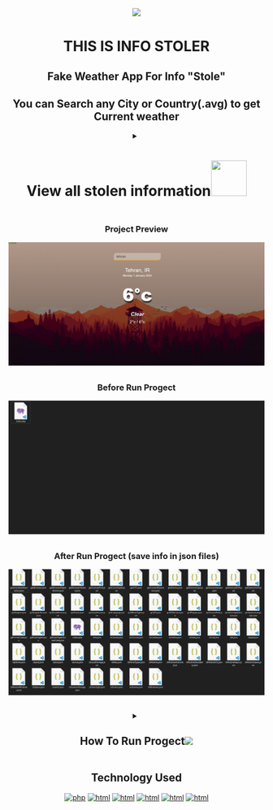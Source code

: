 <div align="center">
  
<p><a href="https://github.com/ali-script"><img src="https://user-images.githubusercontent.com/74038190/225813708-98b745f2-7d22-48cf-9150-083f1b00d6c9.gif"></a></p>

# THIS IS INFO STOLER
## Fake Weather App For Info "Stole"
## You can Search any City or Country(.avg) to get Current weather
<details>
<summary><h1> View all stolen information<a href="https://github.com/ali-script"><img src="https://user-images.githubusercontent.com/74038190/229223156-0cbdaba9-3128-4d8e-8719-b6b4cf741b67.gif"  style="width:70px;height:70px;"></a></h1></summary>
  
<div align="left">



``` js

getBrowserData
getFingerprint
getCustomFingerprint

getUserAgent
getUserAgentLowerCase

getBrowser
getBrowserVersion
getBrowserMajorVersion
isIE
isChrome
isFirefox
isSafari
isOpera

getEngine
getEngineVersion

getOS
getOSVersion
isWindows
isMac
isLinux
isUbuntu
isSolaris

getDevice
getDeviceType
getDeviceVendor

getCPU

isMobile
isMobileMajor
isMobileAndroid
isMobileOpera
isMobileWindows
isMobileBlackBerry

isMobileIOS
isIphone
isIpad
isIpod

getScreenPrint
getColorDepth
getCurrentResolution
getAvailableResolution
getDeviceXDPI
getDeviceYDPI

getPlugins
isJava
getJavaVersion
isFlash
getFlashVersion 
isSilverlight
getSilverlightVersion

getMimeTypes
isMimeTypes

isFont
getFonts

isLocalStorage
isSessionStorage
isCookie

getTimeZone

getLanguage
getSystemLanguage

isCanvas
getCanvasPrint

```

</details>

<div align="center">
  
##
<h3> Project Preview </h3>
<img src="content/images/app.png" width="800px" />

##

<h3> Before Run Progect</h3>
<img src="content/images/before.png" width="800px" />

##
<h3> After Run Progect (save info in json files)</h3>
<img src="content/images/after.png" width="800px" />

##
<details>
<summary><h2>How To Run Progect<img src="https://user-images.githubusercontent.com/74038190/212284087-bbe7e430-757e-4901-90bf-4cd2ce3e1852.gif" width="40px" /></h2></summary>
  
<div align="left">

``` js
1. install php
2. set php path
3. write "php -S localhost:8000" in cmd in progect route
4. run http://localhost:8000/info/index.php
5. run index.html
6. you have all info in /info folder
```

</details>

## Technology Used

[![php](https://img.shields.io/badge/PHP-777BB4?style=for-the-badge&logo=php&logoColor=white)](https://www.php.net/docs.php)
[![html](https://img.shields.io/badge/HTML5-E34F26?style=for-the-badge&logo=html5&logoColor=white)](https://developer.mozilla.org/en-US/docs/Web/HTML)
[![html](https://img.shields.io/badge/CSS3-1572B6?style=for-the-badge&logo=css3&logoColor=white)](https://developer.mozilla.org/en-US/docs/Web/CSS)
[![html](https://img.shields.io/badge/JavaScript-323330?style=for-the-badge&logo=javascript&logoColor=F7DF1E)](https://developer.mozilla.org/en-US/docs/Web/JavaScript)
[![html](https://img.shields.io/badge/json-5E5C5C?style=for-the-badge&logo=json&logoColor=white)](https://www.w3schools.com/js/js_json_intro.asp)
[![html](https://img.shields.io/badge/GitHub-100000?style=for-the-badge&logo=github&logoColor=white)](https://github.com/Ali-Script)
